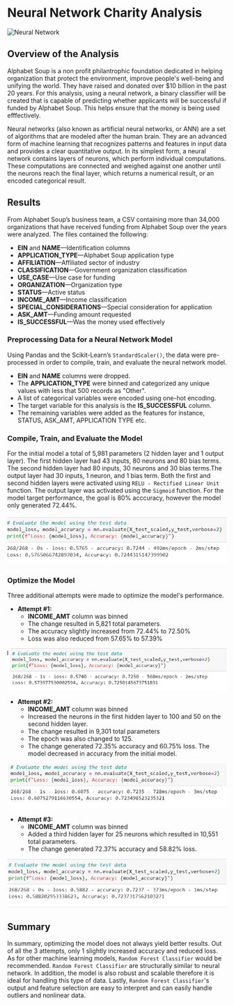 # Neural Network Charity Analysis

![Neural Network](https://d2r55xnwy6nx47.cloudfront.net/uploads/2022/02/SCALING_NETS_2880x1620_Lede.svg)

## Overview of the Analysis

Alphabet Soup is a non profit philantrophic foundation dedicated in helping organization that protect the environment, improve people's well-being and unifying the world. They have raised and donated over $10 billion in the past 20 years. For this analysis, using a neural network, a binary classifier will be created that is capable of predicting whether applicants will be successful if funded by Alphabet Soup. This helps ensure that the money is being used efffectively. 

Neural networks (also known as artificial neural networks, or ANN) are a set of algorithms that are modeled after the human brain. They are an advanced form of machine learning that recognizes patterns and features in input data and provides a clear quantitative output. In its simplest form, a neural network contains layers of neurons, which perform individual computations. These computations are connected and weighed against one another until the neurons reach the final layer, which returns a numerical result, or an encoded categorical result.

## Results
From Alphabet Soup’s business team, a CSV containing more than 34,000 organizations that have received funding from Alphabet Soup over the years were analyzed. The files contained the following: 

* **EIN** and **NAME**—Identification columns
* **APPLICATION_TYPE**—Alphabet Soup application type
* **AFFILIATION**—Affiliated sector of industry
* **CLASSIFICATION**—Government organization classification
* **USE_CASE**—Use case for funding
* **ORGANIZATION**—Organization type
* **STATUS**—Active status
* **INCOME_AMT**—Income classification
* **SPECIAL_CONSIDERATIONS**—Special consideration for application
* **ASK_AMT**—Funding amount requested
* **IS_SUCCESSFUL**—Was the money used effectively

### Preprocessing Data for a Neural Network Model
Using Pandas and the Scikit-Learn’s `StandardScaler()`, the data were pre-processed in order to compile, train, and evaluate the neural network model. 

* **EIN** and **NAME** columns were dropped.
* The **APPLICATION_TYPE** were binned and categorized any unique values with less that 500 records as "Other".  
* A list of categorical variables were encoded using one-hot encoding.
* The target variable for this analysis is the **IS_SUCCESSFUL** column.
* The remaining variables were added as the features for instance, STATUS, ASK_AMT, APPLICATION TYPE etc.

### Compile, Train, and Evaluate the Model
For the initial model a total of 5,981 parameters (2 hidden layer and 1 output layer). The first hidden layer had 43 inputs, 80 neurons and 80 bias terms. The second hidden layer had 80 inputs, 30 neurons and 30 bias terms.The output layer had 30 inputs, 1 neuron, and 1 bias term. Both the first and second hidden layers were activated using `RELU - Rectified Linear Unit` function. The output layer was activated using the `Sigmoid` function. For the model target performance, the goal is 80% acccuracy, however the model only generated 72.44%.

![Initial Model](https://github.com/kntln/Neural_Network_Charity_Analysis/blob/main/Figures/initial_model.png)

### Optimize the Model

Three additional attempts were made to optimize the model's performance.

 * **Attempt #1:**
    * **INCOME_AMT** column was binned
    * The change resulted in 5,821 total parameters. 
    * The accuracy slightly increased from 72.44% to 72.50%
    * Loss was also reduced from 57.65% to 57.39%

![Attempt 1](https://github.com/kntln/Neural_Network_Charity_Analysis/blob/main/Figures/optimization1.png)

* **Attempt #2:**
    * **INCOME_AMT** column was binned
    * Increased the neurons in the first hidden layer to 100 and 50 on the second hidden layer.
    * The change resulted in 9,301 total parameters
    * The epoch was also changed to 125.
    * The change generated 72.35% accuracy and 60.75% loss. The model decreased in accuracy from the initial model.

![Attempt 2](https://github.com/kntln/Neural_Network_Charity_Analysis/blob/main/Figures/optimization2.png)

 * **Attempt #3:**
    * **INCOME_AMT** column was binned
    * Added a third hidden layer for 25 neurons which resulted in 10,551 total parameters. 
    * The change generated 72.37% accuracy and 58.82% loss.

![Attempt 3](https://github.com/kntln/Neural_Network_Charity_Analysis/blob/main/Figures/optimization3.png)


## Summary
In summary, optimizing the model does not always yield better results. Out of all the 3 attempts, only 1 slightly increased accuracy and reduced loss. As for other machine learning models, `Random Forest Classifier` would be recommended. `Random Forest Classifier` are structurally similar to neural network. In addition, the model is also robust and scalable therefore it is ideal for handling this type of data. Lastly, `Random Forest Classifier`'s output and feature selection are easy to interpret and can easily handle outliers and nonlinear data.





